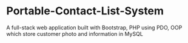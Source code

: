 # Portable-Contact-List-System
A full-stack web application built with Bootstrap, PHP using PDO, OOP which store customer photo and information in MySQL
